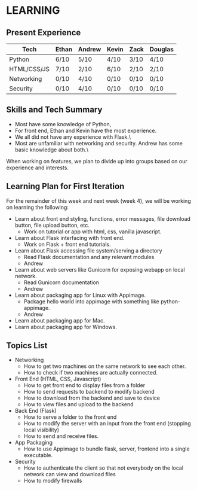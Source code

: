 # LEARNING #

## Present Experience
| Tech        | Ethan | Andrew  | Kevin | Zack | Douglas |
|-------------|-------|---------|-------|------|---------|
| Python      | 6/10  | 5/10    | 4/10  | 3/10 | 4/10    | 
| HTML/CSS/JS | 7/10  | 2/10    | 6/10  | 2/10 | 2/10    |
| Networking  | 0/10  | 4/10    | 0/10  | 0/10 | 0/10    |
| Security    | 0/10  | 4/10    | 0/10  | 0/10 | 0/10    |

## Skills and Tech Summary
- Most have some knowledge of Python,
- For front end, Ethan and Kevin have the most experience.
- We all did not have any experience with Flask.\
- Most are unfamiliar with networking and security. Andrew has some basic knowledge about both.\

When working on features, we plan to divide up into groups based on our experience and interests.

## Learning Plan for First Iteration

For the remainder of this week and next week (week 4), we will be working on learning the following:
- Learn about front end styling, functions, error messages, file download button, file upload button, etc.
  - Work on tutorial or app with html, css, vanilla javascript.
- Learn about Flask interfacing with front end.
  - Work on Flask + front end tutorials.
- Learn about Flask accessing file system/serving a directory
  - Read Flask documentation and any relevant modules
  - Andrew
- Learn about web servers like Gunicorn for exposing webapp on local network.
  - Read Gunicorn documentation
  - Andrew
- Learn about packaging app for Linux with Appimage.
  - Package hello world into appimage with something like python-appimage.
  - Andrew
- Learn about packaging app for Mac.
- Learn about packaging app for Windows.

## Topics List

- Networking 
  - How to get two machines on the same network to see each other.
  - How to check if two machines are actually connected.
- Front End (HTML, CSS, Javascript)
  - How to get front end to display files from a folder
  - How to send requests to backend to modify backend
  - How to download from the backend and save to device
  - How to view files and upload to the backend
- Back End (Flask)
  - How to serve a folder to the front end
  - How to modify the server with an input from the front end (stopping local visibility)
  - How to send and receive files.
- App Packaging
  - How to use Appimage to bundle flask, server, frontend into a single executable.
- Security
  - How to authenticate the client so that not everybody on the local network can view and download files
  - How to modify firewalls
